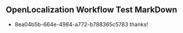 ## OpenLocalization Workflow Test MarkDown
* 8ea04b5b-664e-4984-a772-b788365c5783 thanks!

<!--HONumber=Jul16_HO3-->



